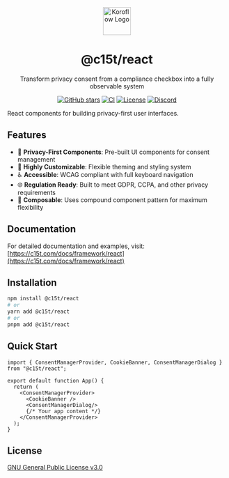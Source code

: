 <div align="center">
   <img src="https://koroflow.com/logo-icon.png" alt="Koroflow Logo" width="64" height="64" />
  <h1>@c15t/react</h1>
  <p>Transform privacy consent from a compliance checkbox into a fully observable system</p>

  [![GitHub stars](https://img.shields.io/github/stars/koroflow/consent-management?style=flat-square)](https://github.com/koroflow/consent-management)
  [![CI](https://img.shields.io/github/actions/workflow/status/koroflow/consent-management/ci.yml?style=flat-square)](https://github.com/koroflow/consent-management/actions/workflows/ci.yml)
  [![License](https://img.shields.io/badge/license-GPL--3.0-blue.svg?style=flat-square)](LICENSE)
  [![Discord](https://img.shields.io/discord/1312171102268690493?style=flat-square)](https://discord.gg/koroflow)
</div>

React components for building privacy-first user interfaces.

## Features

- 🎯 **Privacy-First Components**: Pre-built UI components for consent management
- 🎨 **Highly Customizable**: Flexible theming and styling system
- ♿ **Accessible**: WCAG compliant with full keyboard navigation
- 🌐 **Regulation Ready**: Built to meet GDPR, CCPA, and other privacy requirements
- 🔧 **Composable**: Uses compound component pattern for maximum flexibility

## Documentation

For detailed documentation and examples, visit:
[https://c15t.com/docs/framework/react](https://c15t.com/docs/framework/react)

## Installation

```bash
npm install @c15t/react
# or
yarn add @c15t/react
# or
pnpm add @c15t/react
```

## Quick Start

```tsx
import { ConsentManagerProvider, CookieBanner, ConsentManagerDialog } from "@c15t/react";

export default function App() {
  return (
    <ConsentManagerProvider>
      <CookieBanner />
      <ConsentManagerDialog/>
      {/* Your app content */}
    </ConsentManagerProvider>
  );
}
```

## License

[GNU General Public License v3.0](https://github.com/koroflow/consent-management/blob/main/LICENSE)
